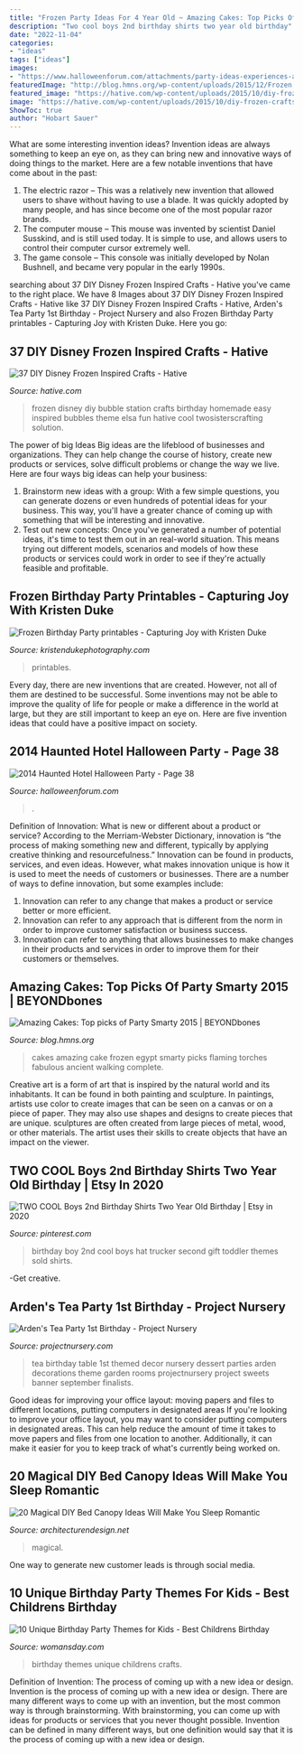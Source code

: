 ```yaml
---
title: "Frozen Party Ideas For 4 Year Old ~ Amazing Cakes: Top Picks Of Party Smarty 2015"
description: "Two cool boys 2nd birthday shirts two year old birthday"
date: "2022-11-04"
categories:
- "ideas"
tags: ["ideas"]
images:
- "https://www.halloweenforum.com/attachments/party-ideas-experiences-and-recipes/222876d1413078322-2014-haunted-hotel-halloween-party-office_hotel.jpg"
featuredImage: "http://blog.hmns.org/wp-content/uploads/2015/12/Frozen.jpg"
featured_image: "https://hative.com/wp-content/uploads/2015/10/diy-frozen-crafts/12-diy-frozen-crafts.jpg"
image: "https://hative.com/wp-content/uploads/2015/10/diy-frozen-crafts/12-diy-frozen-crafts.jpg"
ShowToc: true
author: "Hobart Sauer"
---
```



What are some interesting invention ideas?
Invention ideas are always something to keep an eye on, as they can bring new and innovative ways of doing things to the market. Here are a few notable inventions that have come about in the past: 
1. The electric razor – This was a relatively new invention that allowed users to shave without having to use a blade. It was quickly adopted by many people, and has since become one of the most popular razor brands. 
2. The computer mouse – This mouse was invented by scientist Daniel Susskind, and is still used today. It is simple to use, and allows users to control their computer cursor extremely well. 
3. The game console – This console was initially developed by Nolan Bushnell, and became very popular in the early 1990s.

	

		
searching about 37 DIY Disney Frozen Inspired Crafts - Hative you've came to the right place. We have 8 Images about 37 DIY Disney Frozen Inspired Crafts - Hative like 37 DIY Disney Frozen Inspired Crafts - Hative, Arden&#039;s Tea Party 1st Birthday - Project Nursery and also Frozen Birthday Party printables - Capturing Joy with Kristen Duke. Here you go:
		
    
## 37 DIY Disney Frozen Inspired Crafts - Hative

<img loading=lazy src="https://hative.com/wp-content/uploads/2015/10/diy-frozen-crafts/12-diy-frozen-crafts.jpg" onerror="this.onerror=null;this.src='https://tse2.mm.bing.net/th?id=OIP.2p4XdtcK86feCHwQHWy8RwHaK4&amp;pid=15.1';" alt="37 DIY Disney Frozen Inspired Crafts - Hative">

_Source: hative.com_

>frozen disney diy bubble station crafts birthday homemade easy inspired bubbles theme elsa fun hative cool twosisterscrafting solution. 

	

The power of big Ideas
Big ideas are the lifeblood of businesses and organizations. They can help change the course of history, create new products or services, solve difficult problems or change the way we live.
Here are four ways big ideas can help your business: 
1. Brainstorm new ideas with a group: With a few simple questions, you can generate dozens or even hundreds of potential ideas for your business. This way, you'll have a greater chance of coming up with something that will be interesting and innovative.
2. Test out new concepts: Once you've generated a number of potential ideas, it's time to test them out in an real-world situation. This means trying out different models, scenarios and models of how these products or services could work in order to see if they're actually feasible and profitable. 

    
## Frozen Birthday Party Printables - Capturing Joy With Kristen Duke

<img loading=lazy src="https://www.kristendukephotography.com/wp-content/uploads/2015/04/Elsa-Birthday.jpg" onerror="this.onerror=null;this.src='https://tse1.mm.bing.net/th?id=OIP.VqmoBRcDEaqDxkWvZT8zhgHaLH&amp;pid=15.1';" alt="Frozen Birthday Party printables - Capturing Joy with Kristen Duke">

_Source: kristendukephotography.com_

>printables. 

	

Every day, there are new inventions that are created. However, not all of them are destined to be successful. Some inventions may not be able to improve the quality of life for people or make a difference in the world at large, but they are still important to keep an eye on. Here are five invention ideas that could have a positive impact on society.

    
## 2014 Haunted Hotel Halloween Party - Page 38

<img loading=lazy src="https://www.halloweenforum.com/attachments/party-ideas-experiences-and-recipes/222876d1413078322-2014-haunted-hotel-halloween-party-office_hotel.jpg" onerror="this.onerror=null;this.src='https://tse2.mm.bing.net/th?id=OIP.T-CI6w68uOeJ9Dz1LcUdGAHaFj&amp;pid=15.1';" alt="2014 Haunted Hotel Halloween Party - Page 38">

_Source: halloweenforum.com_

>. 

	

Definition of Innovation: What is new or different about a product or service?
According to the Merriam-Webster Dictionary, innovation is “the process of making something new and different, typically by applying creative thinking and resourcefulness.” Innovation can be found in products, services, and even ideas. However, what makes innovation unique is how it is used to meet the needs of customers or businesses. There are a number of ways to define innovation, but some examples include: 
1. Innovation can refer to any change that makes a product or service better or more efficient.
2. Innovation can refer to any approach that is different from the norm in order to improve customer satisfaction or business success.
3. Innovation can refer to anything that allows businesses to make changes in their products and services in order to improve them for their customers or themselves.

    
## Amazing Cakes: Top Picks Of Party Smarty 2015 | BEYONDbones

<img loading=lazy src="http://blog.hmns.org/wp-content/uploads/2015/12/Frozen.jpg" onerror="this.onerror=null;this.src='https://tse2.mm.bing.net/th?id=OIP._AguVLjgyEu0Z7EPOCWbIwHaNF&amp;pid=15.1';" alt="Amazing Cakes: Top picks of Party Smarty 2015 | BEYONDbones">

_Source: blog.hmns.org_

>cakes amazing cake frozen egypt smarty picks flaming torches fabulous ancient walking complete. 

	

Creative art is a form of art that is inspired by the natural world and its inhabitants. It can be found in both painting and sculpture. In paintings, artists use color to create images that can be seen on a canvas or on a piece of paper. They may also use shapes and designs to create pieces that are unique. sculptures are often created from large pieces of metal, wood, or other materials. The artist uses their skills to create objects that have an impact on the viewer.

    
## TWO COOL Boys 2nd Birthday Shirts Two Year Old Birthday | Etsy In 2020

<img loading=lazy src="https://i.pinimg.com/originals/0e/cf/05/0ecf05afee792951d3b11d5b7dbecf76.jpg" onerror="this.onerror=null;this.src='https://tse4.mm.bing.net/th?id=OIP.a1BhacRbFKp4i99rqIEl_AHaLG&amp;pid=15.1';" alt="TWO COOL Boys 2nd Birthday Shirts Two Year Old Birthday | Etsy in 2020">

_Source: pinterest.com_

>birthday boy 2nd cool boys hat trucker second gift toddler themes sold shirts. 

	

-Get creative.

    
## Arden&#039;s Tea Party 1st Birthday - Project Nursery

<img loading=lazy src="https://projectnursery.com/wp-content/uploads/2013/09/Dessert-Table.jpg" onerror="this.onerror=null;this.src='https://tse1.mm.bing.net/th?id=OIP.x0nEHCbBXCh4ov12pa7sTwHaFi&amp;pid=15.1';" alt="Arden&#039;s Tea Party 1st Birthday - Project Nursery">

_Source: projectnursery.com_

>tea birthday table 1st themed decor nursery dessert parties arden decorations theme garden rooms projectnursery project sweets banner september finalists. 

	

Good ideas for improving your office layout: moving papers and files to different locations, putting computers in designated areas
If you're looking to improve your office layout, you may want to consider putting computers in designated areas. This can help reduce the amount of time it takes to move papers and files from one location to another. Additionally, it can make it easier for you to keep track of what's currently being worked on.

    
## 20 Magical DIY Bed Canopy Ideas Will Make You Sleep Romantic

<img loading=lazy src="https://cdn.architecturendesign.net/wp-content/uploads/2015/07/AD-DIY-Bed-Canopy-3.jpg" onerror="this.onerror=null;this.src='https://tse3.mm.bing.net/th?id=OIP.j1Pbmtck1q1gkT5HzfNowQHaJ4&amp;pid=15.1';" alt="20 Magical DIY Bed Canopy Ideas Will Make You Sleep Romantic">

_Source: architecturendesign.net_

>magical. 

	

One way to generate new customer leads is through social media.

    
## 10 Unique Birthday Party Themes For Kids - Best Childrens Birthday

<img loading=lazy src="https://hips.hearstapps.com/wdy.h-cdn.co/assets/17/02/4000x2000/landscape-1484178326-birthday-party-themes-composite.jpg?resize=1200:*" onerror="this.onerror=null;this.src='https://tse3.mm.bing.net/th?id=OIP.l5mRvXChVArNP9t1tbDL8AHaDt&amp;pid=15.1';" alt="10 Unique Birthday Party Themes for Kids - Best Childrens Birthday">

_Source: womansday.com_

>birthday themes unique childrens crafts. 

	

Definition of Invention: The process of coming up with a new idea or design.
Invention is the process of coming up with a new idea or design. There are many different ways to come up with an invention, but the most common way is through brainstorming. With brainstorming, you can come up with ideas for products or services that you never thought possible. Invention can be defined in many different ways, but one definition would say that it is the process of coming up with a new idea or design.

